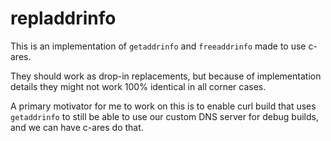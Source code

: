 # repladdrinfo

This is an implementation of `getaddrinfo` and `freeaddrinfo` made to use
c-ares.

They should work as drop-in replacements, but because of implementation
details they might not work 100% identical in all corner cases.

A primary motivator for me to work on this is to enable curl build that uses
`getaddrinfo` to still be able to use our custom DNS server for debug builds,
and we can have c-ares do that.
